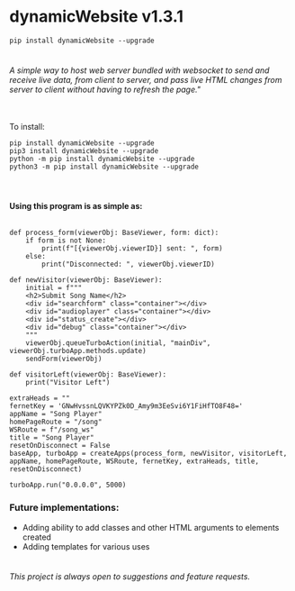 # dynamicWebsite v1.3.1

```pip install dynamicWebsite --upgrade```

###### <br>A simple way to host web server bundled with websocket to send and receive live data, from client to server, and pass live HTML changes from server to client without having to refresh the page."

<br>To install: 
```
pip install dynamicWebsite --upgrade
pip3 install dynamicWebsite --upgrade
python -m pip install dynamicWebsite --upgrade
python3 -m pip install dynamicWebsite --upgrade
```


#### <br><br>Using this program is as simple as:
```

def process_form(viewerObj: BaseViewer, form: dict):
    if form is not None:
        print(f"[{viewerObj.viewerID}] sent: ", form)
    else:
        print("Disconnected: ", viewerObj.viewerID)

def newVisitor(viewerObj: BaseViewer):
    initial = f"""
    <h2>Submit Song Name</h2>
    <div id="searchform" class="container"></div>
    <div id="audioplayer" class="container"></div>    
    <div id="status_create"></div>
    <div id="debug" class="container"></div>
    """
    viewerObj.queueTurboAction(initial, "mainDiv", viewerObj.turboApp.methods.update)
    sendForm(viewerObj)
    
def visitorLeft(viewerObj: BaseViewer):
    print("Visitor Left")

extraHeads = ""
fernetKey = 'GNwHvssnLQVKYPZk0D_Amy9m3EeSvi6Y1FiHfTO8F48='
appName = "Song Player"
homePageRoute = "/song"
WSRoute = f"/song_ws"
title = "Song Player"
resetOnDisconnect = False
baseApp, turboApp = createApps(process_form, newVisitor, visitorLeft, appName, homePageRoute, WSRoute, fernetKey, extraHeads, title, resetOnDisconnect)

turboApp.run("0.0.0.0", 5000)
```


### Future implementations:
* Adding ability to add classes and other HTML arguments to elements created
* Adding templates for various uses


###### <br>This project is always open to suggestions and feature requests.
